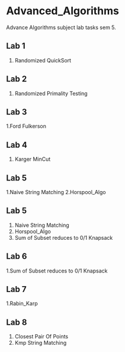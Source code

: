 # Advanced_Algorithms
Advance Algorithms subject lab tasks sem 5. 

## Lab 1
1. Randomized QuickSort
   
## Lab 2
1. Randomized Primality Testing

## Lab 3
1.Ford Fulkerson

## Lab 4
1. Karger MinCut

## Lab 5
1.Naive String Matching
2.Horspool_Algo

## Lab 5
1. Naive String Matching
2. Horspool_Algo
3. Sum of Subset reduces to 0/1 Knapsack

## Lab 6
1.Sum of Subset reduces to 0/1 Knapsack
   
## Lab 7
1.Rabin_Karp

## Lab 8
1. Closest Pair Of Points
2. Kmp String Matching
